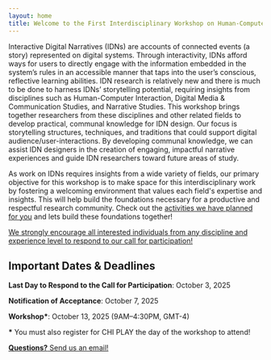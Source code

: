 ```yaml
---
layout: home
title: Welcome to the First Interdisciplinary Workshop on Human-Computer Narrative Interactions!
---
```


<!-- This workshop brings together researchers from Human-Computer Interaction, Media & Communication Studies, and narrative studies to develop practical, communal knowledge for Interactive Digital Narrative (IDN) design. Our focus is story structures and storytelling techniques that encourage audience interactivity. This shared knowledge will help IDN designers in creating engaging, impactful narrative experiences and guide researchers toward future areas of study. -->

<p>
	Interactive Digital Narratives (IDNs) are accounts of connected events (a story) represented on digital systems. Through interactivity, IDNs afford ways for users to directly engage with the information embedded in the system’s rules in an accessible manner that taps into the user’s conscious, reflective learning abilities. IDN research is relatively new and there is much to be done to harness IDNs’ storytelling potential, requiring insights from disciplines such as Human-Computer Interaction, Digital Media & Communication Studies, and Narrative Studies. This workshop brings together researchers from these disciplines and other related fields to develop practical, communal knowledge for IDN design. Our focus is storytelling structures, techniques, and traditions that could support digital audience/user-interactions. By developing communal knowledge, we can assist IDN designers in the creation of engaging, impactful narrative experiences and guide IDN researchers toward future areas of study.
</p>

<p>
	As work on IDNs requires insights from a wide variety of fields, our primary objective for this workshop is to make space for this interdisciplinary work by fostering a welcoming environment that values each field's expertise and insights. This will help build the foundations necessary for a productive and respectful research community. Check out the <a href="objectives-schedule">activities we have planned for you</a> and lets build these foundations together!
</p>

<div class="center">
	<a href="call-for-participation" class="btn">
		We strongly encourage all interested individuals from any discipline and experience level to respond to our call for participation!
	</a>
</div>

<div class="callout">
	<h2>
		<b>Important Dates & Deadlines</b>
	</h2>
	<p>
		<b>Last Day to Respond to the Call for Participation</b>: October 3, 2025
	</p>
	<p>
		<b>Notification of Acceptance</b>: October 7, 2025
	</p>	
	<p>
		<b>Workshop*</b>: October 13, 2025 (9AM–4:30PM, GMT-4)
	</p>
	<p> 
		<b>*</b> You must also register for CHI PLAY the day of the workshop to attend!
	</p>
</div>

<div class="center">
	<a class="btn" href="mailto:g38smith@uwaterloo.ca?subject=[HCNI@CHI PLAY 2025]"><b>Questions?</b> Send us an email!</a>
</div>